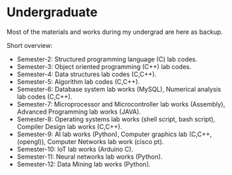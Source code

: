 # Undergraduate
Most of the materials and works during my undergrad are here as backup.

Short overview:
- Semester-2:  Structured programming language (C) lab codes. 
- Semester-3:  Object oriented programming (C++) lab codes.
- Semester-4:  Data structures lab codes (C,C++).
- Semester-5:  Algorithm lab codes (C,C++).
- Semester-6:  Database system lab works (MySQL), Numerical analysis lab codes (C,C++).
- Semester-7:  Microprocessor and Microcontroller lab works (Assembly), Advanced Programming lab works (JAVA).
- Semester-8:  Operating systems lab works (shell script, bash script), Compiler Design lab works (C,C++). 
- Semester-9:  AI lab works (Python), Computer graphics lab (C,C++,(opengl)), Computer Networks lab work (cisco pt).
- Semester-10: IoT lab works (Arduino C).
- Semester-11: Neural networks lab works (Python).
- Semester-12: Data Mining lab works (Python). 
